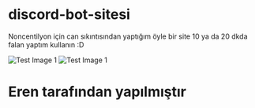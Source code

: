 # discord-bot-sitesi

Noncentilyon için can sıkıntısından yaptığım öyle bir site 10 ya da 20 dkda falan yaptım kullanın :D

![Test Image 1](https://cdn.discordapp.com/attachments/712249377661648966/725719866103037952/unknown.png)
![Test Image 1](https://cdn.discordapp.com/attachments/712249377661648966/725720235273093120/unknown.png)

# Eren tarafından yapılmıştır
